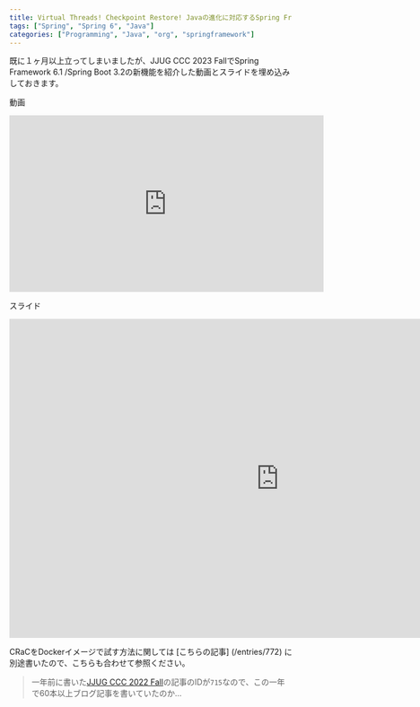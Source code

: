 ```yaml
---
title: Virtual Threads! Checkpoint Restore! Javaの進化に対応するSpring Framework 6.1 / Spring Boot 3.2の注目機能紹介
tags: ["Spring", "Spring 6", "Java"]
categories: ["Programming", "Java", "org", "springframework"]
---
```


既に１ヶ月以上立ってしまいましたが、JJUG CCC 2023 FallでSpring Framework 6.1 /Spring Boot 3.2の新機能を紹介した動画とスライドを埋め込みしておきます。

動画

<iframe width="560" height="315" src="https://www.youtube.com/embed/KKNYV5dGnQs?si=mdcgV-i4zDmFj2B3" title="YouTube video player" frameborder="0" allow="accelerometer; autoplay; clipboard-write; encrypted-media; gyroscope; picture-in-picture; web-share" allowfullscreen></iframe>

スライド

<iframe src="https://docs.google.com/presentation/d/e/2PACX-1vQhe2uq9ucakvLqxRQ_p4WBGwxCJYY9h7NpllgSkkFozerPR3Z1QzBPOv5tIda4dr_GaXBKgRXwkUy4/embed?start=false&loop=false&delayms=60000" frameborder="0" width="960" height="569" allowfullscreen="true" mozallowfullscreen="true" webkitallowfullscreen="true"></iframe>

CRaCをDockerイメージで試す方法に関しては [こちらの記事] (/entries/772) に別途書いたので、こちらも合わせて参照ください。

> 一年前に書いた[JJUG CCC 2022 Fall](/entries/715)の記事のIDが`715`なので、この一年で60本以上ブログ記事を書いていたのか...
